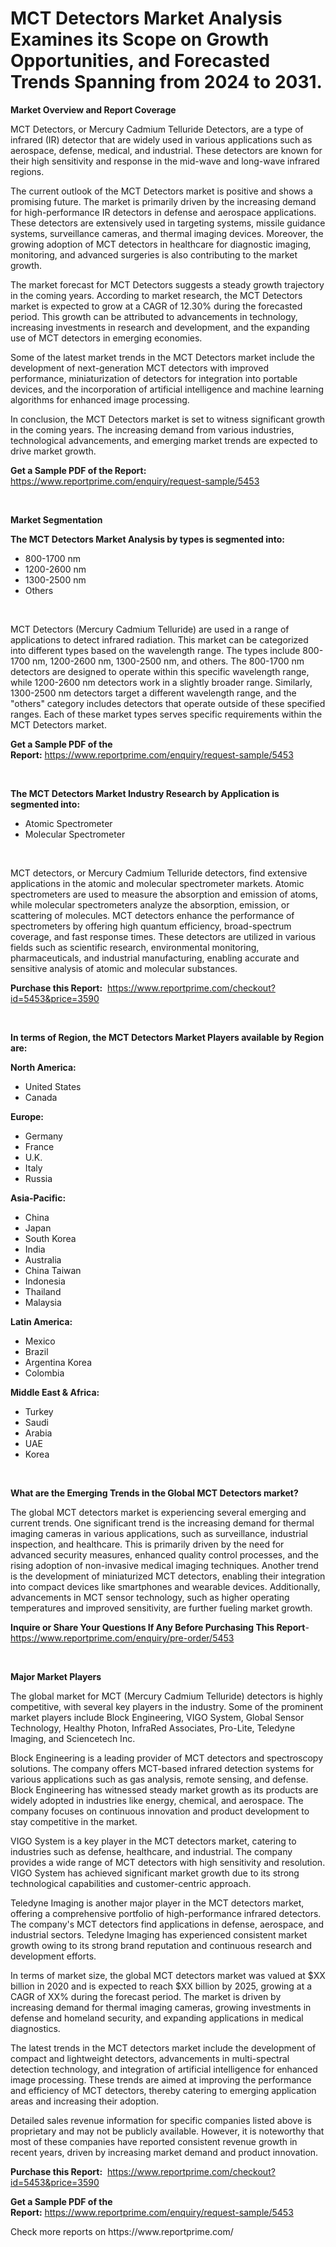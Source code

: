 <p><h1>MCT Detectors Market Analysis Examines its Scope on Growth Opportunities, and Forecasted Trends Spanning from 2024 to 2031.</h1></p><p><strong>Market Overview and Report Coverage</strong></p>
<p><p>MCT Detectors, or Mercury Cadmium Telluride Detectors, are a type of infrared (IR) detector that are widely used in various applications such as aerospace, defense, medical, and industrial. These detectors are known for their high sensitivity and response in the mid-wave and long-wave infrared regions.</p><p>The current outlook of the MCT Detectors market is positive and shows a promising future. The market is primarily driven by the increasing demand for high-performance IR detectors in defense and aerospace applications. These detectors are extensively used in targeting systems, missile guidance systems, surveillance cameras, and thermal imaging devices. Moreover, the growing adoption of MCT detectors in healthcare for diagnostic imaging, monitoring, and advanced surgeries is also contributing to the market growth.</p><p>The market forecast for MCT Detectors suggests a steady growth trajectory in the coming years. According to market research, the MCT Detectors market is expected to grow at a CAGR of 12.30% during the forecasted period. This growth can be attributed to advancements in technology, increasing investments in research and development, and the expanding use of MCT detectors in emerging economies.</p><p>Some of the latest market trends in the MCT Detectors market include the development of next-generation MCT detectors with improved performance, miniaturization of detectors for integration into portable devices, and the incorporation of artificial intelligence and machine learning algorithms for enhanced image processing.</p><p>In conclusion, the MCT Detectors market is set to witness significant growth in the coming years. The increasing demand from various industries, technological advancements, and emerging market trends are expected to drive market growth.</p></p>
<p><strong>Get a Sample PDF of the Report:</strong> <a href="https://www.reportprime.com/enquiry/request-sample/5453">https://www.reportprime.com/enquiry/request-sample/5453</a></p>
<p>&nbsp;</p>
<p><strong>Market Segmentation</strong></p>
<p><strong>The MCT Detectors Market Analysis by types is segmented into:</strong></p>
<p><ul><li>800-1700 nm</li><li>1200-2600 nm</li><li>1300-2500 nm</li><li>Others</li></ul></p>
<p>&nbsp;</p>
<p><p>MCT Detectors (Mercury Cadmium Telluride) are used in a range of applications to detect infrared radiation. This market can be categorized into different types based on the wavelength range. The types include 800-1700 nm, 1200-2600 nm, 1300-2500 nm, and others. The 800-1700 nm detectors are designed to operate within this specific wavelength range, while 1200-2600 nm detectors work in a slightly broader range. Similarly, 1300-2500 nm detectors target a different wavelength range, and the "others" category includes detectors that operate outside of these specified ranges. Each of these market types serves specific requirements within the MCT Detectors market.</p></p>
<p><strong>Get a Sample PDF of the Report:</strong>&nbsp;<a href="https://www.reportprime.com/enquiry/request-sample/5453">https://www.reportprime.com/enquiry/request-sample/5453</a></p>
<p>&nbsp;</p>
<p><strong>The MCT Detectors Market Industry Research by Application is segmented into:</strong></p>
<p><ul><li>Atomic Spectrometer</li><li>Molecular Spectrometer</li></ul></p>
<p>&nbsp;</p>
<p><p>MCT detectors, or Mercury Cadmium Telluride detectors, find extensive applications in the atomic and molecular spectrometer markets. Atomic spectrometers are used to measure the absorption and emission of atoms, while molecular spectrometers analyze the absorption, emission, or scattering of molecules. MCT detectors enhance the performance of spectrometers by offering high quantum efficiency, broad-spectrum coverage, and fast response times. These detectors are utilized in various fields such as scientific research, environmental monitoring, pharmaceuticals, and industrial manufacturing, enabling accurate and sensitive analysis of atomic and molecular substances.</p></p>
<p><strong>Purchase this Report:</strong>&nbsp; <a href="https://www.reportprime.com/checkout?id=5453&price=3590">https://www.reportprime.com/checkout?id=5453&price=3590</a></p>
<p>&nbsp;</p>
<p><strong>In terms of Region, the MCT Detectors Market Players available by Region are:</strong></p>
<p>
    <p> <strong> North America: </strong>
        <ul>
            <li>United States</li>
            <li>Canada</li>
        </ul>
        </p> 
    <p> <strong> Europe: </strong>
        <ul>
            <li>Germany</li>
            <li>France</li>
            <li>U.K.</li>
            <li>Italy</li>
            <li>Russia</li>
        </ul>
        </p> 
    <p> <strong> Asia-Pacific: </strong>
        <ul>
            <li>China</li>
            <li>Japan</li>
            <li>South Korea</li>
            <li>India</li>
            <li>Australia</li>
            <li>China Taiwan</li>
            <li>Indonesia</li>
            <li>Thailand</li>
            <li>Malaysia</li>
        </ul>
        </p> 
    <p> <strong> Latin America: </strong>
        <ul>
            <li>Mexico</li>
            <li>Brazil</li>
            <li>Argentina Korea</li>
            <li>Colombia</li>
        </ul>
        </p> 
    <p> <strong> Middle East & Africa: </strong>
        <ul>
            <li>Turkey</li>
            <li>Saudi</li>
            <li>Arabia</li>
            <li>UAE</li>
            <li>Korea</li>
        </ul>
    </p>
    </p>
<p>&nbsp;</p>
<p><strong>What are the Emerging Trends in the Global MCT Detectors market?</strong></p>
<p><p>The global MCT detectors market is experiencing several emerging and current trends. One significant trend is the increasing demand for thermal imaging cameras in various applications, such as surveillance, industrial inspection, and healthcare. This is primarily driven by the need for advanced security measures, enhanced quality control processes, and the rising adoption of non-invasive medical imaging techniques. Another trend is the development of miniaturized MCT detectors, enabling their integration into compact devices like smartphones and wearable devices. Additionally, advancements in MCT sensor technology, such as higher operating temperatures and improved sensitivity, are further fueling market growth.</p></p>
<p><strong>Inquire or Share Your Questions If Any Before Purchasing This Report</strong>- <a href="https://www.reportprime.com/enquiry/pre-order/5453">https://www.reportprime.com/enquiry/pre-order/5453</a></p>
<p>&nbsp;</p>
<p><strong>Major Market Players</strong></p>
<p><p>The global market for MCT (Mercury Cadmium Telluride) detectors is highly competitive, with several key players in the industry. Some of the prominent market players include Block Engineering, VIGO System, Global Sensor Technology, Healthy Photon, InfraRed Associates, Pro-Lite, Teledyne Imaging, and Sciencetech Inc.</p><p>Block Engineering is a leading provider of MCT detectors and spectroscopy solutions. The company offers MCT-based infrared detection systems for various applications such as gas analysis, remote sensing, and defense. Block Engineering has witnessed steady market growth as its products are widely adopted in industries like energy, chemical, and aerospace. The company focuses on continuous innovation and product development to stay competitive in the market.</p><p>VIGO System is a key player in the MCT detectors market, catering to industries such as defense, healthcare, and industrial. The company provides a wide range of MCT detectors with high sensitivity and resolution. VIGO System has achieved significant market growth due to its strong technological capabilities and customer-centric approach.</p><p>Teledyne Imaging is another major player in the MCT detectors market, offering a comprehensive portfolio of high-performance infrared detectors. The company's MCT detectors find applications in defense, aerospace, and industrial sectors. Teledyne Imaging has experienced consistent market growth owing to its strong brand reputation and continuous research and development efforts.</p><p>In terms of market size, the global MCT detectors market was valued at $XX billion in 2020 and is expected to reach $XX billion by 2025, growing at a CAGR of XX% during the forecast period. The market is driven by increasing demand for thermal imaging cameras, growing investments in defense and homeland security, and expanding applications in medical diagnostics.</p><p>The latest trends in the MCT detectors market include the development of compact and lightweight detectors, advancements in multi-spectral detection technology, and integration of artificial intelligence for enhanced image processing. These trends are aimed at improving the performance and efficiency of MCT detectors, thereby catering to emerging application areas and increasing their adoption.</p><p>Detailed sales revenue information for specific companies listed above is proprietary and may not be publicly available. However, it is noteworthy that most of these companies have reported consistent revenue growth in recent years, driven by increasing market demand and product innovation.</p></p>
<p><strong>Purchase this Report:</strong>&nbsp;&nbsp;<a href="https://www.reportprime.com/checkout?id=5453&price=3590">https://www.reportprime.com/checkout?id=5453&price=3590</a></p>
<p></p>
<p><strong>Get a Sample PDF of the Report:</strong>&nbsp;<a href="https://www.reportprime.com/enquiry/request-sample/5453">https://www.reportprime.com/enquiry/request-sample/5453</a></p>
<p>Check more reports on https://www.reportprime.com/</p>